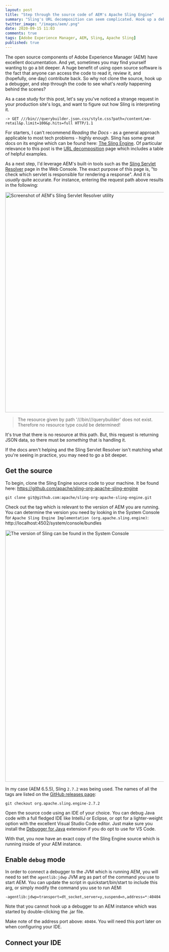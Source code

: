 ```yaml
---
layout: post
title: "Step through the source code of AEM's Apache Sling Engine"
summary: "Sling's URL decomposition can seem complicated. Hook up a debugger to see how it works behind the scenes."
twitter_image: "/images/aem/.png"
date: 2020-09-15 11:03
comments: true
tags: [Adobe Experience Manager, AEM, Sling, Apache Sling]
published: true
---
```

The open source components of Adobe Experience Manager (AEM) have excellent documentation. And yet, sometimes you may find yourself wanting to go a bit deeper. A huge benefit of using open source software is the fact that anyone can access the code to read it, review it, and (hopefully, one day) contribute back. So why not clone the source, hook up a debugger, and step through the code to see what's _really_ happening behind the scenes?

As a case study for this post, let's say you've noticed a strange request in your production site's logs, and want to figure out how Sling is interpreting it.

```
-> GET ///bin///querybuilder.json.css/style.css?path=/content/we-retail&p.limit=100&p.hits=full HTTP/1.1
```

For starters, I can't recommend _Reading the Docs_ - as a general approach applicable to most tech problems - highly enough. Sling has some great docs on its engine which can be found here: [The Sling Engine](https://sling.apache.org/documentation/the-sling-engine.html). Of particular relevance to this post is the [URL decomposition](https://sling.apache.org/documentation/the-sling-engine/url-decomposition.html) page which includes a table of helpful examples.

As a next step, I'd leverage AEM's built-in tools such as the [Sling Servlet Resolver](http://localhost:4503/system/console/servletresolver) page in the Web Console. The exact purpose of this page is, "to check which servlet is responsible for rendering a response". And it is _usually_ quite accurate. For instance, entering the request path above results in the following:

<img src="{{ site.baseurl }}/images/aem/sling/servletresolver.png" alt="Screenshot of AEM's Sling Servlet Resolver utility" width="700">

> The resource given by path '///bin///querybuilder' does not exist. Therefore no resource type could be determined!

It's true that there is no resource at this path. But, this request is returning JSON data, so there must be _something_ that is handling it.

If the docs aren't helping and the Sling Servlet Resolver isn't matching what you're seeing in practice, you may need to go a bit deeper.

## Get the source

To begin, clone the Sling Engine source code to your machine. It be found here: https://github.com/apache/sling-org-apache-sling-engine

```
git clone git@github.com:apache/sling-org-apache-sling-engine.git
```

Check out the tag which is relevant to the version of AEM you are running. You can determine the version you need by looking in the System Console for `Apache Sling Engine Implementation (org.apache.sling.engine)`: http://localhost:4502/system/console/bundles

<img src="{{ site.baseurl }}/images/aem/sling/sling_bundle_version.png" alt="The version of Sling can be found in the System Console" width="800">

In my case (AEM 6.5.5), Sling `2.7.2` was being used. The names of all the tags are listed on the [GitHub releases page](https://github.com/apache/sling-org-apache-sling-engine/releases):

```
git checkout org.apache.sling.engine-2.7.2
```

Open the source code using an IDE of your choice. You can debug Java code with a full fledged IDE like IntelliJ or Eclipse, or opt for a lighter-weight option with the excellent Visual Studio Code editor. Just make sure you install the [Debugger for Java](https://marketplace.visualstudio.com/items?itemName=vscjava.vscode-java-debug) extension if you do opt to use for VS Code.

With that, you now have an exact copy of the Sling Engine source which is running inside of your AEM instance.

## Enable `debug` mode

In order to connect a debugger to the JVM which is running AEM, you will need to set the `agentlib:jdwp` JVM arg as part of the command you use to start AEM. You can update the script in quickstart/bin/start to include this arg, or simply modify the command you use to run AEM:

```
-agentlib:jdwp=transport=dt_socket,server=y,suspend=n,address=*:40404
```

Note that you cannot hook up a debugger to an AEM instance which was started by double-clicking the .jar file.

Make note of the address port above: `40404`. You will need this port later on when configuring your IDE.

## Connect your IDE

